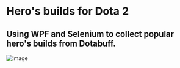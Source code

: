 # Hero's builds for Dota 2

## Using WPF and Selenium to collect popular hero's builds from Dotabuff.

![image](https://user-images.githubusercontent.com/74499144/187789981-4f79a0cb-ae24-4059-b83c-1ee91e1c3619.png)
